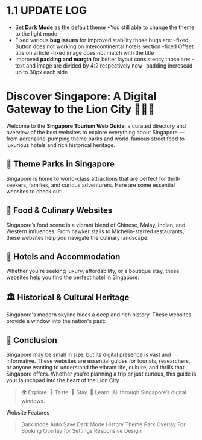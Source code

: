 # 1.1 UPDATE LOG <link rel="stylesheet" href="https://fonts.googleapis.com/css2?family=Material+Symbols+Outlined:opsz,wght,FILL,GRAD@20..48,100..700,0..1,-50..200&icon_names=browser_updated" />
- Set **Dark Mode** as the default theme
  *You still able to change the theme to the light mode
- Fixed various **bug issues** for improved stability
  those bugs are:
  -fixed Button does not working on Intercontinental hotels section
  -fixed Offset title on article
  -fixed image does not match with the title
- Improved **padding and margin** for better layout consistency
  those are:
  -text and image are divided by 4:2 respectively now
  -padding incresead up to 30px each side

# Discover Singapore: A Digital Gateway to the Lion City 🦁🇸🇬

Welcome to the **Singapore Tourism Web Guide**, a curated directory and overview of the best websites to explore everything about Singapore — from adrenaline-pumping theme parks and world-famous street food to luxurious hotels and rich historical heritage.

## 🌟 Theme Parks in Singapore

Singapore is home to world-class attractions that are perfect for thrill-seekers, families, and curious adventurers. Here are some essential websites to check out:

## 🍜 Food & Culinary Websites

Singapore’s food scene is a vibrant blend of Chinese, Malay, Indian, and Western influences. From hawker stalls to Michelin-starred restaurants, these websites help you navigate the culinary landscape:

## 🏨 Hotels and Accommodation

Whether you're seeking luxury, affordability, or a boutique stay, these websites help you find the perfect hotel in Singapore:

## 🏛️ Historical & Cultural Heritage

Singapore's modern skyline hides a deep and rich history. These websites provide a window into the nation's past:

## 🔗 Conclusion

Singapore may be small in size, but its digital presence is vast and informative. These websites are essential guides for tourists, researchers, or anyone wanting to understand the vibrant life, culture, and thrills that Singapore offers. Whether you're planning a trip or just curious, this guide is your launchpad into the heart of the Lion City.

> 🌍 Explore. 🍲 Taste. 🏨 Stay. 📜 Learn. All through Singapore’s digital windows.

Website Features
>Dark mode
>Auto Save Dark Mode
>History
>Theme Park
>Overlay For Booking
>Overlay for Settings
>Responsive Design
